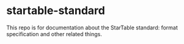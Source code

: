 # startable-standard

This repo is for documentation about the StarTable standard: format specification and other related things.